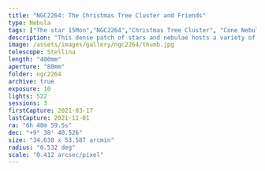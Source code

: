 ```yaml
---
title: "NGC2264: The Christmas Tree Cluster and Friends"
type: Nebula
tags: ["The star 15Mon","NGC2264","Christmas Tree Cluster", "Cone Nebula", "Snowflake Nebula",  "Fox Fur Nebula"]
description: "This dense patch of stars and nebulae hosts a variety of targets. Starting at the bottom is the Cone Nebula. The top of the cone touches the inserted peak of the Christmas Tree Cluster. Past the faintly visible Snowflake Nebula is the bluish Fox Fur Nebula."
image: /assets/images/gallery/ngc2264/thumb.jpg
telescope: Stellina
length: "400mm"
aperture: "80mm"
folder: ngc2264
archive: true
exposure: 10
lights: 522
sessions: 3
firstCapture: 2021-03-17
lastCapture: 2021-11-01
ra: "6h 40m 59.5s"
dec: "+9° 38' 40.526"
size: "34.638 x 53.587 arcmin"
radius: "0.532 deg"
scale: "0.412 arcsec/pixel"
---
```

